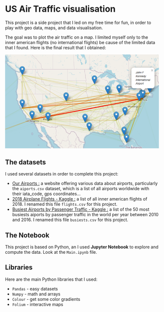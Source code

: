 # US Air Traffic visualisation

This project is a side project that I led on my free time for fun, in order to play with geo data, maps, and data visualisation.

The goal was to plot the air traffic on a map. I limited myself only to the inner american flights (no international flights) be cause of the limited data that I found. Here is the final result that I obtained:

![2018 US air traffic visualisation](result.png)


## The datasets

I used several datasets in order to complete this project:

* [Our Airports :](https://ourairports.com/data/) a website offering various data about airports, particularly the `aiports.csv` dataset, which is a list of all airports worldwide with their iata_code, gps coordinates...
* [2018 Airplane Flights - Kaggle :](https://www.kaggle.com/zernach/2018-airplane-flights) a list of all inner american flights of 2018. I renamed this file `flights.csv` for this project.
* [Busiest Airports by Passenger Traffic - Kaggle :](https://www.kaggle.com/jonahmary17/airports) a list of the 50 most busiests aiports by passenger traffic in the world per year between 2010 and 2016. I renamed this file `busiests.csv` for this project.

## The Notebook

This project is based on Python, an I used **Jupyter Notebook** to explore and compute the data. Look at the `Main.ipynb` file.

## Libraries

Here are the main Python libraries that I used:

* `Pandas` - easy datasets
* `Numpy` - math and arrays
* `Colour` - get some color gradients
* `Folium` - interactive maps
